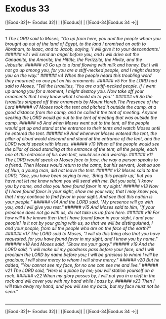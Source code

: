 # Exodus 33

[[Exod-32|← Exodus 32]] | [[Exodus]] | [[Exod-34|Exodus 34 →]]
***

###### 1 The LORD said to Moses, "Go up from here, you and the people whom you brought up out of the land of Egypt, to the land I promised on oath to Abraham, to Isaac, and to Jacob, saying, 'I will give it to your descendants.' ###### v2 I will send an angel before you, and I will drive out the Canaanite, the Amorite, the Hittite, the Perizzite, the Hivite, and the Jebusite. ###### v3 Go up to a land flowing with milk and honey. But I will not go up among you, for you are a stiff-necked people, and I might destroy you on the way." ###### v4 When the people heard this troubling word they mourned; no one put on his ornaments. ###### v5 For the LORD had said to Moses, "Tell the Israelites, 'You are a stiff-necked people. If I went up among you for a moment, I might destroy you. Now take off your ornaments that I may know what I should do to you.'" ###### v6 So the Israelites stripped off their ornaments by Mount Horeb.The Presence of the Lord ###### v7 Moses took the tent and pitched it outside the camp, at a good distance from the camp, and he called it the tent of meeting. Anyone seeking the LORD would go out to the tent of meeting that was outside the camp. ###### v8 And when Moses went out to the tent, all the people would get up and stand at the entrance to their tents and watch Moses until he entered the tent. ###### v9 And whenever Moses entered the tent, the pillar of cloud would descend and stand at the entrance of the tent, and the LORD would speak with Moses. ###### v10 When all the people would see the pillar of cloud standing at the entrance of the tent, all the people, each one at the entrance of his own tent, would rise and worship. ###### v11 The LORD would speak to Moses face to face, the way a person speaks to a friend. Then Moses would return to the camp, but his servant, Joshua son of Nun, a young man, did not leave the tent. ###### v12 Moses said to the LORD, "See, you have been saying to me, 'Bring this people up,' but you have not let me know whom you will send with me. But you said, 'I know you by name, and also you have found favor in my sight.' ###### v13 Now if I have found favor in your sight, show me your way, that I may know you, that I may continue to find favor in your sight. And see that this nation is your people." ###### v14 And the LORD said, "My presence will go with you, and I will give you rest." ###### v15 And Moses said to him, "If your presence does not go with us, do not take us up from here. ###### v16 For how will it be known then that I have found favor in your sight, I and your people? Is it not by your going with us, so that we will be distinguished, I and your people, from all the people who are on the face of the earth?" ###### v17 The LORD said to Moses, "I will do this thing also that you have requested, for you have found favor in my sight, and I know you by name." ###### v18 And Moses said, "Show me your glory." ###### v19 And the LORD said, "I will make all my goodness pass before your face, and I will proclaim the LORD by name before you; I will be gracious to whom I will be gracious; I will show mercy to whom I will show mercy." ###### v20 But he added, "You cannot see my face, for no one can see me and live." ###### v21 The LORD said, "Here is a place by me; you will station yourself on a rock. ###### v22 When my glory passes by, I will put you in a cleft in the rock and will cover you with my hand while I pass by. ###### v23 Then I will take away my hand, and you will see my back, but my face must not be seen."

***
[[Exod-32|← Exodus 32]] | [[Exodus]] | [[Exod-34|Exodus 34 →]]
